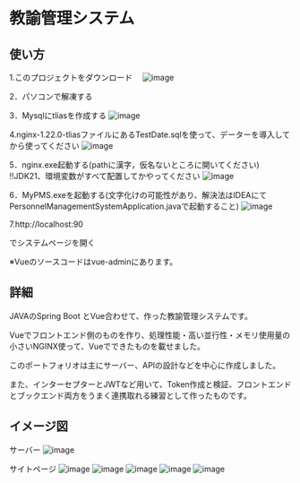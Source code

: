 # 教諭管理システム

## 使い方
1.このプロジェクトをダウンロード　
![image](https://github.com/g8uy65f43/personnel_management_system-/assets/105122594/8cdbc38d-f099-41fb-8702-cbd8451cabf0)

2．パソコンで解凍する

3．Mysqlにtliasを作成する
![image](https://github.com/g8uy65f43/personnel_management_system-/assets/105122594/a5bbf9fb-f4fb-4fa0-852d-4b5e595c3e90)

4.nginx-1.22.0-tliasファイルにあるTestDate.sqlを使って、データーを導入してから使ってください
![image](https://github.com/g8uy65f43/personnel_management_system-/assets/105122594/fc37e431-1bae-4cd9-a52a-9ef8f9cabde7)

5．nginx.exe起動する(pathに漢字，仮名ないところに開いてください)
!!JDK21、環境変数がすべて配置してかやってください
![image](https://github.com/g8uy65f43/personnel_management_system-/assets/105122594/f7fc4484-4026-4832-baff-22d8792f28e1)

6．MyPMS.exeを起動する(文字化けの可能性があり、解決法はIDEAにてPersonnelManagementSystemApplication.javaで起動すること)
![image](https://github.com/g8uy65f43/personnel_management_system-/assets/105122594/754676cc-5adb-4e3b-9b45-99814eb39e3b)

7.http://localhost:90


でシステムページを開く

※Vueのソースコードはvue-adminにあります。


## 詳細
JAVAのSpring Boot とVue合わせて、作った教諭管理システムです。

Vueでフロントエンド側のものを作り、処理性能・高い並行性・メモリ使用量の小さいNGINX使って、Vueでできたものを載せました。

このポートフォリオは主にサーバー、APIの設計などを中心に作成しました。

また、インターセプターとJWTなど用いて、Token作成と検証、フロントエンドとブックエンド両方をうまく連携取れる練習として作ったものです。


## イメージ図　
サーバー
![image](https://github.com/g8uy65f43/personnel_management_system-/assets/105122594/75774abb-18fa-4fa0-8f83-12fb00f7ea1b)

サイトページ
![image](https://github.com/g8uy65f43/personnel_management_system-/assets/105122594/b95427b2-4879-4de8-bac1-d45ed85bcf02)
![image](https://github.com/g8uy65f43/personnel_management_system-/assets/105122594/1d1c9651-df2a-43e5-8dc4-13eab8874001)
![image](https://github.com/g8uy65f43/personnel_management_system-/assets/105122594/15686d27-66dc-470d-8511-3e17a87f8245)
![image](https://github.com/g8uy65f43/personnel_management_system-/assets/105122594/763df75b-e192-4f5c-a1de-241c9d5bf105)
![image](https://github.com/g8uy65f43/personnel_management_system-/assets/105122594/f15677ea-c096-4be7-8958-376e8d4915ba)
